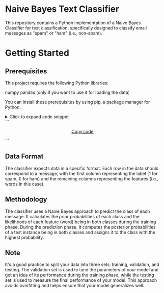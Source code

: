 # Naive Bayes Text Classifier
This repository contains a Python implementation of a Naive Bayes Classifier for text classification, specifically designed to classify email messages as "spam" or "ham" (i.e., non-spam).

# Getting Started
## Prerequisites
This project requires the following Python libraries:

numpy
pandas (only if you want to use it for loading the data)

You can install these prerequisites by using pip, a package manager for Python.

<details>
<summary>Click to expand code snippet</summary>

```bash
pip install numpy pandas
</p>
</details>
```



Import the MyClassifier class from the provided Python file into your script.
Initialize an instance of the MyClassifier class.
Call the train method on your instance, providing your training data and corresponding labels as arguments.
Call the predict method on your instance, providing your test data as an argument.
Compare your predictions to the true labels to evaluate the accuracy of the model.

For example:

<p align="center">
  <a href="javascript:void(0);" onclick="navigator.clipboard.writeText('pip install numpy pandas'); alert('Code copied!')">Copy code</a>
</p>
</details>
```

<p align="center">
  <a href="javascript:void(0);" onclick="navigator.clipboard.writeText(`spam_classifier = MyClassifier()
spam_classifier.train(training_spam[:, 1:], training_spam[:, 0])
predictions = spam_classifier.predict(testing_spam[:, 1:])
accuracy = np.count_nonzero(predictions == test_labels) / test_labels.shape[0]
print(f'accuracy on test data: {accuracy}')`); alert('Code copied!')">Copy code</a>
</p>
</details>
```


## Data Format
The classifier expects data in a specific format. Each row in the data should correspond to a message, with the first column representing the label (1 for spam, 0 for ham) and the remaining columns representing the features (i.e., words in this case).

## Methodology
The classifier uses a Naive Bayes approach to predict the class of each message. It calculates the prior probabilities of each class and the likelihoods of each feature (word) being in both classes during the training phase. During the prediction phase, it computes the posterior probabilities of a test instance being in both classes and assigns it to the class with the highest probability.

## Note
It's a good practice to split your data into three sets: training, validation, and testing. The validation set is used to tune the parameters of your model and get an idea of its performance during the training phase, while the testing set is used to measure the final performance of your model. This approach avoids overfitting and helps ensure that your model generalizes well.